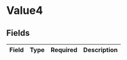 # Value4


## Fields

| Field       | Type        | Required    | Description |
| ----------- | ----------- | ----------- | ----------- |